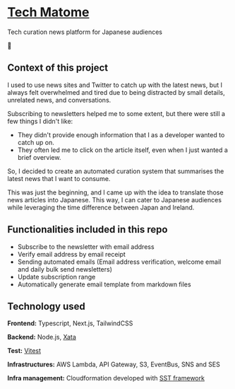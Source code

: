 # [Tech Matome](https://techmatome.com/)
Tech curation news platform for Japanese audiences

<icon>📱</icon>

## Context of this project
I used to use news sites and Twitter to catch up with the latest news, but I always felt overwhelmed and tired due to being distracted by small details, unrelated news, and conversations. 

Subscribing to newsletters helped me to some extent, but there were still a few things I didn't like:

- They didn't provide enough information that I as a developer wanted to catch up on.
- They often led me to click on the article itself, even when I just wanted a brief overview.

So, I decided to create an automated curation system that summarises the latest news that I want to consume. 

This was just the beginning, and I came up with the idea to translate those news articles into Japanese. This way, I can cater to Japanese audiences while leveraging the time difference between Japan and Ireland.

## Functionalities included in this repo

- Subscribe to the newsletter with email address
- Verify email address by email receipt
- Sending automated emails (Email address verification, welcome email and daily bulk send newsletters)
- Update subscription range
- Automatically generate email template from markdown files

## Technology used

**Frontend:** Typescript, Next.js, TailwindCSS

**Backend:** Node.js, [Xata](https://xata.io/)

**Test:** [Vitest](https://vitest.dev/)

**Infrastructures:** AWS Lambda, API Gateway, S3, EventBus, SNS and SES

**Infra management:** Cloudformation developed with [SST framework](https://sst.dev/)

